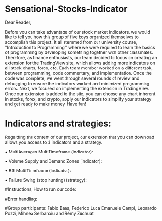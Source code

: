 # Sensational-Stocks-Indicator
Dear Reader, 

Before you can take advantage of our stock market indicators, we would like to tell you how this group of five boys organized themselves to accomplish this project. It all stemmed from our university course, "Introduction to Programming," where we were required to learn the basics of programming by developing something together with other classmates. Therefore, as finance enthusiasts, our team decided to focus on creating an extension for the TradingView site, which allows adding more indicators on all stock charts, forex, etc. Each team member worked on a different task, between programming, code commentary, and implementation. Once the code was complete, we went through several rounds of review and debugging to ensure the indicators worked and minimized programming errors. Next, we focused on implementing the extension in TradingView. Once our extension is added to the site, you can choose any chart inherent in stocks, forex, and crypto, apply our indicators to simplify your strategy and get ready to make money. Have fun!

# Indicators and strategies:
Regarding the content of our project, our extension that you can download allows you access to 3 indicators and a strategy.

•	MultiAverages MultiTimeframe (indicator): 

•	Volume Supply and Demand Zones (indicator): 

•	RSI MultiTimeframe (indicator):

•	Failure Swing (stop hunting) (strategy):

#Instructions, How to run our code:

#Error handling: 

#Group participants:
Fabio Baas, Federico Luca Emanuele Campi, Leonardo Pozzi, Mihnea Serbanoiu and Rémy Zuchuat


